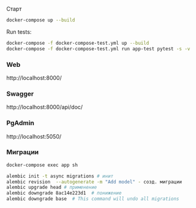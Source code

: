 Старт    
   ```bash
   docker-compose up --build
   ``` 

Run tests:
   ```bash
   docker-compose -f docker-compose-test.yml up --build 
   docker-compose -f docker-compose-test.yml run app-test pytest -s -v
   ```

### Web
http://localhost:8000/

### Swagger
http://localhost:8000/api/doc/

### PgAdmin
http://localhost:5050/

### Миграции
   ```bash
   docker-compose exec app sh
   
   alembic init -t async migrations # инит
   alembic revision  --autogenerate -m "Add model" - созд. миграции
   alembic upgrade head # применение
   alembic downgrade 8ac14e223d1  # понижение
   alembic downgrade base  # This command will undo all migrations
   ```
